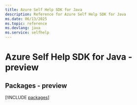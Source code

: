 ```yaml
---
title: Azure Self Help SDK for Java
description: Reference for Azure Self Help SDK for Java
ms.date: 06/13/2025
ms.topic: reference
ms.devlang: java
ms.service: selfhelp
---
```

# Azure Self Help SDK for Java - preview
## Packages - preview
[!INCLUDE [packages](self-help-index.md)]
